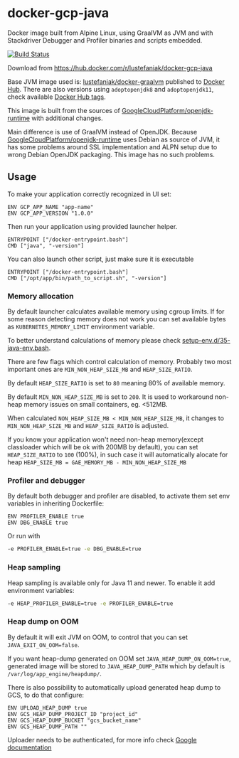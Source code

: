 # docker-gcp-java

Docker image built from Alpine Linux, using GraalVM as JVM and with Stackdriver Debugger and Profiler binaries and scripts embedded.

[![Build Status](https://travis-ci.org/lustefaniak/docker-gcp-java.svg?branch=master)](https://travis-ci.org/lustefaniak/docker-gcp-java)

Download from https://hub.docker.com/r/lustefaniak/docker-gcp-java

Base JVM image used is: [lustefaniak/docker-graalvm](https://github.com/lustefaniak/docker-graalvm) published to [Docker Hub](https://hub.docker.com/r/lustefaniak/docker-graalvm). There are also versions using `adoptopenjdk8` and `adoptopenjdk11`, check available [Docker Hub tags](https://hub.docker.com/r/lustefaniak/docker-gcp-java/tags).

This image is built from the sources of [GoogleCloudPlatform/openjdk-runtime](https://github.com/GoogleCloudPlatform/openjdk-runtime/) with additional changes.

Main difference is use of GraalVM instead of OpenJDK.
Because [GoogleCloudPlatform/openjdk-runtime](https://github.com/GoogleCloudPlatform/openjdk-runtime/) uses Debian as source of JVM, it has some problems around SSL implementation and ALPN setup due to wrong Debian OpenJDK packaging.
This image has no such problems.

## Usage

To make your application correctly recognized in UI set:

```docker
ENV GCP_APP_NAME "app-name"
ENV GCP_APP_VERSION "1.0.0"
```

Then run your application using provided launcher helper.

```docker
ENTRYPOINT ["/docker-entrypoint.bash"]
CMD ["java", "-version"]
```

You can also launch other script, just make sure it is executable

```docker
ENTRYPOINT ["/docker-entrypoint.bash"]
CMD ["/opt/app/bin/path_to_script.sh", "-version"]
```

### Memory allocation

By default launcher calculates available memory using cgroup limits. If for some reason detecting memory does not work you can set available bytes as `KUBERNETES_MEMORY_LIMIT` environment variable.

To better understand calculations of memory please check [setup-env.d/35-java-env.bash](setup-env.d/35-java-env.bash).

There are few flags which control calculation of memory. Probably two most important ones are `MIN_NON_HEAP_SIZE_MB` and `HEAP_SIZE_RATIO`.

By default `HEAP_SIZE_RATIO` is set to `80` meaning 80% of available memory.

By default `MIN_NON_HEAP_SIZE_MB` is set to `200`. It is used to workaround non-heap memory issues on small containers, eg. <512MB.

When calculated `NON_HEAP_SIZE_MB < MIN_NON_HEAP_SIZE_MB`, it changes to `MIN_NON_HEAP_SIZE_MB` and `HEAP_SIZE_RATIO` is adjusted.

If you know your application won't need non-heap memory(except classloader which will be ok with 200MB by default), you can set `HEAP_SIZE_RATIO` to `100` (100%), in such case it will automatically alocate for heap `HEAP_SIZE_MB = GAE_MEMORY_MB - MIN_NON_HEAP_SIZE_MB`

### Profiler and debugger

By default both debugger and profiler are disabled, to activate them set env variables in inheriting Dockerfile:

```
ENV PROFILER_ENABLE true
ENV DBG_ENABLE true
```

Or run with

```bash
-e PROFILER_ENABLE=true -e DBG_ENABLE=true
```

### Heap sampling
Heap sampling is available only for Java 11 and newer. To enable it add environment variables:

```bash
-e HEAP_PROFILER_ENABLE=true -e PROFILER_ENABLE=true
```

### Heap dump on OOM

By default it will exit JVM on OOM, to control that you can set `JAVA_EXIT_ON_OOM=false`.

If you want heap-dump generated on OOM set `JAVA_HEAP_DUMP_ON_OOM=true`, generated image will be stored to `JAVA_HEAP_DUMP_PATH` which by default is `/var/log/app_engine/heapdump/`.

There is also possibility to automatically upload generated heap dump to GCS, to do that configure:

```docker
ENV UPLOAD_HEAP_DUMP true
ENV GCS_HEAP_DUMP_PROJECT_ID "project_id"
ENV GCS_HEAP_DUMP_BUCKET "gcs_bucket_name"
ENV GCS_HEAP_DUMP_PATH ""
```

Uploader needs to be authenticated, for more info check [Google documentation](https://developers.google.com/accounts/docs/application-default-credentials)
